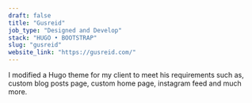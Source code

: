 ```yaml
---
draft: false
title: "Gusreid"
job_type: "Designed and Develop"
stack: "HUGO • BOOTSTRAP"
slug: "gusreid"
website_link: "https://gusreid.com/"
---
```


I modified a Hugo theme for my client to meet his requirements such as, custom blog posts page, custom home page, instagram feed and much more.

